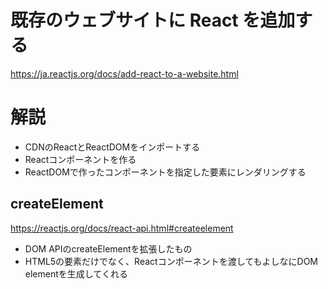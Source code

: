 # 既存のウェブサイトに React を追加する

https://ja.reactjs.org/docs/add-react-to-a-website.html

# 解説

 - CDNのReactとReactDOMをインポートする
 - Reactコンポーネントを作る
 - ReactDOMで作ったコンポーネントを指定した要素にレンダリングする

## createElement

https://reactjs.org/docs/react-api.html#createelement

 - DOM APIのcreateElementを拡張したもの
 - HTML5の要素だけでなく、Reactコンポーネントを渡してもよしなにDOM elementを生成してくれる
